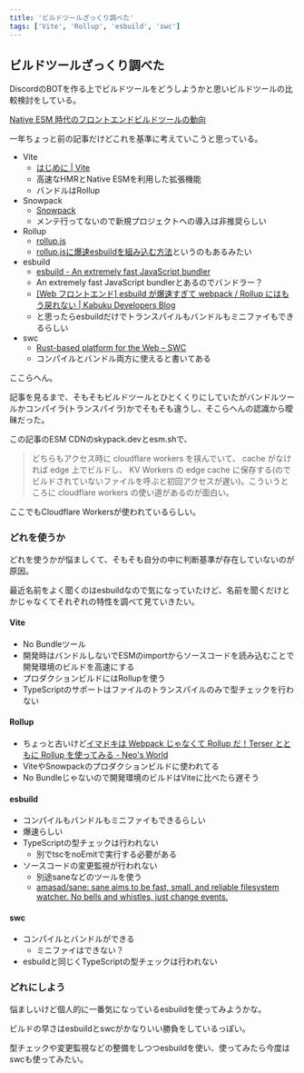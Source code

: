 ```yaml
---
title: 'ビルドツールざっくり調べた'
tags: ['Vite', 'Rollup', 'esbuild', 'swc']
---
```


## ビルドツールざっくり調べた

DiscordのBOTを作る上でビルドツールをどうしようかと思いビルドツールの比較検討をしている。

[Native ESM 時代のフロントエンドビルドツールの動向](https://zenn.dev/mizchi/articles/native-esm-age)

一年ちょっと前の記事だけどこれを基準に考えていこうと思っている。

- Vite
  - [はじめに \| Vite](https://ja.vitejs.dev/guide/)
  - 高速なHMRとNative ESMを利用した拡張機能
  - バンドルはRollup
- Snowpack
  - [Snowpack](https://www.snowpack.dev/)
  - メンテ行ってないので新規プロジェクトへの導入は非推奨らしい
- Rollup
  - [rollup\.js](https://rollupjs.org/guide/en/)
  - [rollup\.jsに爆速esbuildを組み込む方法](https://zenn.dev/dozo/articles/54f697ff41f100)というのもあるみたい
- esbuild
  - [esbuild \- An extremely fast JavaScript bundler](https://esbuild.github.io/)
  - An extremely fast JavaScript bundlerとあるのでバンドラー？
  - [\[Web フロントエンド\] esbuild が爆速すぎて webpack / Rollup にはもう戻れない \| Kabuku Developers Blog](https://www.kabuku.co.jp/developers/ultrafast-tsx-build-tool-esbuild)
  - と思ったらesbuildだけでトランスパイルもバンドルもミニファイもできるらしい
- swc
  - [Rust\-based platform for the Web – SWC](https://swc.rs/)
  - コンパイルとバンドル両方に使えると書いてある

ここらへん。

記事を見るまで、そもそもビルドツールとひとくくりにしていたがバンドルツールかコンパイラ(トランスパイラ)かでそもそも違うし、そこらへんの認識から曖昧だった。

この記事のESM CDNのskypack.devとesm.shで、

> どちらもアクセス時に cloudflare workers を挟んでいて、 cache がなければ edge 上でビルドし、 KV Workers の edge cache に保存する(のでビルドされていないファイルを呼ぶと初回アクセスが遅い)。こういうところに cloudflare workers の使い道があるのが面白い。

ここでもCloudflare Workersが使われているらしい。

### どれを使うか

どれを使うかが悩ましくて、そもそも自分の中に判断基準が存在していないのが原因。

最近名前をよく聞くのはesbuildなので気になっていたけど、名前を聞くだけとかじゃなくてそれぞれの特性を調べて見ていきたい。

#### Vite

- No Bundleツール
- 開発時はバンドルしないでESMのimportからソースコードを読み込むことで開発環境のビルドを高速にする
- プロダクションビルドにはRollupを使う
- TypeScriptのサポートはファイルのトランスパイルのみで型チェックを行わない

#### Rollup

- ちょっと古いけど[イマドキは Webpack じゃなくて Rollup だ！Terser とともに Rollup を使ってみる \- Neo's World](https://neos21.net/blog/2020/09/04-02.html)
- ViteやSnowpackのプロダクションビルドに使われてる
- No Bundleじゃないので開発環境のビルドはViteに比べたら遅そう

#### esbuild

- コンパイルもバンドルもミニファイもできるらしい
- 爆速らしい
- TypeScriptの型チェックは行われない
  - 別でtscをnoEmitで実行する必要がある
- ソースコードの変更監視が行われない
  - 別途saneなどのツールを使う
  - [amasad/sane: sane aims to be fast, small, and reliable filesystem watcher\. No bells and whistles, just change events\.](https://github.com/amasad/sane)

#### swc

- コンパイルとバンドルができる
  - ミニファイはできない？
- esbuildと同じくTypeScriptの型チェックは行われない

### どれにしよう

悩ましいけど個人的に一番気になっているesbuildを使ってみようかな。

ビルドの早さはesbuildとswcがかなりいい勝負をしているっぽい。

型チェックや変更監視などの整備をしつつesbuildを使い、使ってみたら今度はswcも使ってみたい。
